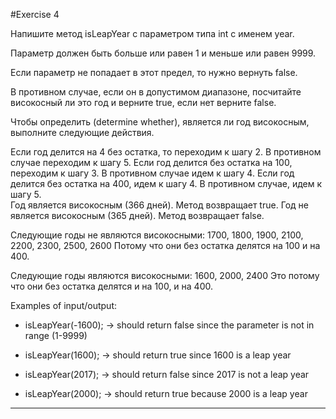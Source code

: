 #Exercise 4

Напишите метод isLeapYear с параметром типа int с именем year.

Параметр должен быть больше или равен 1 и меньше или равен 9999.

Если параметр не попадает в этот предел, то нужно вернуть false.

В противном случае, если он в допустимом диапазоне, посчитайте високосный ли это год и верните true, если нет верните false.

Чтобы определить (determine whether), является ли год високосным, выполните следующие действия.

Если год делится на 4 без остатка, то переходим к шагу 2. В противном случае переходим к шагу 5.
Если год делится без остатка на 100, переходим к шагу 3. В противном случае идем к шагу 4.
Если год делится без остатка на 400, идем к шагу 4. В противном случае, идем к шагу 5.    
Год является високосным (366 дней). Метод возвращает true.
Год не является високосным (365 дней). Метод возвращает false.

Следующие годы не являются високосными:
1700, 1800, 1900, 2100, 2200, 2300, 2500, 2600
Потому что они без остатка делятся на 100 и на 400.

Следующие годы являются високосными:
1600, 2000, 2400
Это потому что они без остатка делятся и на 100, и на 400.

Examples of input/output:

* isLeapYear(-1600); → should return false since the parameter is not in range (1-9999)

* isLeapYear(1600); → should return true since 1600 is a leap year

* isLeapYear(2017); → should return false since 2017 is not a leap year

* isLeapYear(2000);  → should return true because 2000 is a leap year

********